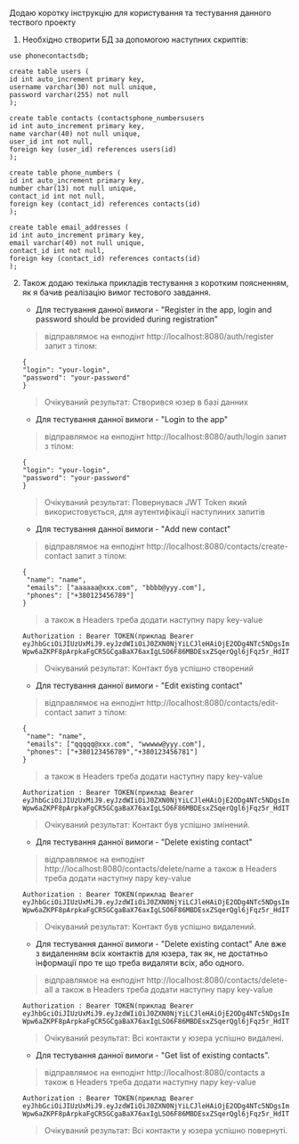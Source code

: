 Додаю коротку інструкцію для користування та тестування данного тествого проекту
1. Необхідно створити БД за допомогою наступних скриптів:
```
use phonecontactsdb;

create table users (
id int auto_increment primary key,
username varchar(30) not null unique,
password varchar(255) not null
);

create table contacts (contactsphone_numbersusers
id int auto_increment primary key,
name varchar(40) not null unique,
user_id int not null,
foreign key (user_id) references users(id)
);

create table phone_numbers (
id int auto_increment primary key,
number char(13) not null unique,
contact_id int not null,
foreign key (contact_id) references contacts(id)
);

create table email_addresses (
id int auto_increment primary key,
email varchar(40) not null unique,
contact_id int not null,
foreign key (contact_id) references contacts(id)
);
```
2. Також додаю текілька прикладів тестування з коротким поясненням, як я бачив реалізацію вимог тестового завдання.

   - Для тестування данної вимоги - "Register in the app, login and password should be provided during registration"
   >відправлямоє на енподінт http://localhost:8080/auth/register запит з тілом:
   ```
   { 
   "login": "your-login",
   "password": "your-password"
   }
   ```
   >Очікуваний результат: Створився юзер в базі данних
    - Для тестування данної вимоги - "Login to the app"
    >відправлямоє на енподінт http://localhost:8080/auth/login запит з тілом:
   ```
   { 
   "login": "your-login",
   "password": "your-password"
   }
   ```
   >Очікуваний результат: Повернувася JWT Token який використовується, для аутентифікації наступиних запитів
    - Для тестування данної вимоги - "Add new contact"
   >відправлямоє на енподінт http://localhost:8080/contacts/create-contact запит з тілом:
   ```
   {
    "name": "name",
    "emails": ["aaaaaa@xxx.com", "bbbb@yyy.com"],
    "phones": ["+380123456789"]
   }
   ```
   >а також в Headers треба додати наступну пару key-value
   ```
   Authorization : Bearer TOKEN(приклад Bearer eyJhbGciOiJIUzUxMiJ9.eyJzdWIiOiJ0ZXN0NjYiLCJleHAiOjE2ODg4NTc5NDgsImlhdCI6MTY4ODc3MTU0OH0.tSYhA1TAdYJaMeMC-Wpw6aZKPF8pArpkaFgCR5GCgaBaX76axIgLSO6F86MBDEsxZSqerQgl6jFqz5r_HdITGQ)
   ```
   >Очікуваний результат: Контакт був успішно створений
   - Для тестування данної вимоги - "Edit existing contact"
   >відправлямоє на енподінт http://localhost:8080/contacts/edit-contact запит з тілом:
   ```
   {
    "name": "name",
    "emails": ["qqqqq@xxx.com", "wwwww@yyy.com"],
    "phones": ["+380123456789","+380123456781"]
   }
   ```
   >а також в Headers треба додати наступну пару key-value
   ```
   Authorization : Bearer TOKEN(приклад Bearer eyJhbGciOiJIUzUxMiJ9.eyJzdWIiOiJ0ZXN0NjYiLCJleHAiOjE2ODg4NTc5NDgsImlhdCI6MTY4ODc3MTU0OH0.tSYhA1TAdYJaMeMC-Wpw6aZKPF8pArpkaFgCR5GCgaBaX76axIgLSO6F86MBDEsxZSqerQgl6jFqz5r_HdITGQ)
   ```
   >Очікуваний результат: Контакт був успішно змінений.  
    - Для тестування данної вимоги - "Delete existing contact"
   >відправлямоє на енподінт http://localhost:8080/contacts/delete/name
   >а також в Headers треба додати наступну пару key-value
   ```
   Authorization : Bearer TOKEN(приклад Bearer eyJhbGciOiJIUzUxMiJ9.eyJzdWIiOiJ0ZXN0NjYiLCJleHAiOjE2ODg4NTc5NDgsImlhdCI6MTY4ODc3MTU0OH0.tSYhA1TAdYJaMeMC-Wpw6aZKPF8pArpkaFgCR5GCgaBaX76axIgLSO6F86MBDEsxZSqerQgl6jFqz5r_HdITGQ)
   ```
   >Очікуваний результат: Контакт був успішно видалений.  
    - Для тестування данної вимоги - "Delete existing contact" Але вже з видаленням всіх контактів для юзера, так як, не достатньо інформації про те що треба видаляти всіх, або одного.
   >відправлямоє на енподінт http://localhost:8080/contacts/delete-all
   >а також в Headers треба додати наступну пару key-value
   ```
   Authorization : Bearer TOKEN(приклад Bearer eyJhbGciOiJIUzUxMiJ9.eyJzdWIiOiJ0ZXN0NjYiLCJleHAiOjE2ODg4NTc5NDgsImlhdCI6MTY4ODc3MTU0OH0.tSYhA1TAdYJaMeMC-Wpw6aZKPF8pArpkaFgCR5GCgaBaX76axIgLSO6F86MBDEsxZSqerQgl6jFqz5r_HdITGQ)
   ```
   >Очікуваний результат: Всі контакти у юзера успішно видалені.  
   - Для тестування данної вимоги - "Get list of existing contacts".
   >відправлямоє на енподінт http://localhost:8080/contacts
   >а також в Headers треба додати наступну пару key-value
   ```
   Authorization : Bearer TOKEN(приклад Bearer eyJhbGciOiJIUzUxMiJ9.eyJzdWIiOiJ0ZXN0NjYiLCJleHAiOjE2ODg4NTc5NDgsImlhdCI6MTY4ODc3MTU0OH0.tSYhA1TAdYJaMeMC-Wpw6aZKPF8pArpkaFgCR5GCgaBaX76axIgLSO6F86MBDEsxZSqerQgl6jFqz5r_HdITGQ)
   ```
   >Очікуваний результат: Всі контакти у юзера успішно повернуті. 
   
